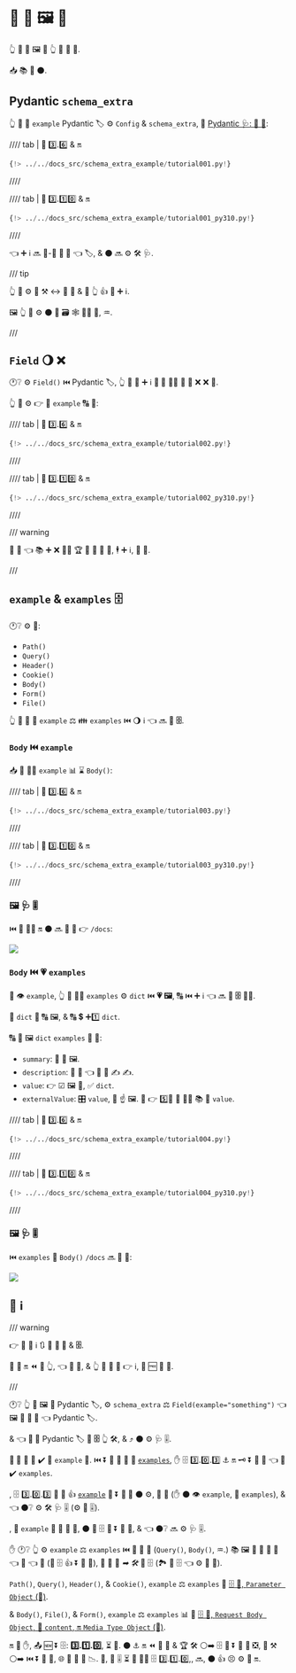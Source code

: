 # 📣 📨 🖼 💽

👆 💪 📣 🖼 💽 👆 📱 💪 📨.

📥 📚 🌌 ⚫️.

## Pydantic `schema_extra`

👆 💪 📣 `example` Pydantic 🏷 ⚙️ `Config` &amp; `schema_extra`, 🔬 <a href="https://docs.pydantic.dev/latest/concepts/json_schema/#customizing-json-schema" class="external-link" target="_blank">Pydantic 🩺: 🔗 🛃</a>:

//// tab | 🐍 3️⃣.6️⃣ &amp; 🔛

```Python hl_lines="15-23"
{!> ../../docs_src/schema_extra_example/tutorial001.py!}
```

////

//// tab | 🐍 3️⃣.1️⃣0️⃣ &amp; 🔛

```Python hl_lines="13-21"
{!> ../../docs_src/schema_extra_example/tutorial001_py310.py!}
```

////

👈 ➕ ℹ 🔜 🚮-🔢 **🎻 🔗** 👈 🏷, &amp; ⚫️ 🔜 ⚙️ 🛠️ 🩺.

/// tip

👆 💪 ⚙️ 🎏 ⚒ ↔ 🎻 🔗 &amp; 🚮 👆 👍 🛃 ➕ ℹ.

🖼 👆 💪 ⚙️ ⚫️ 🚮 🗃 🕸 👩‍💻 🔢, ♒️.

///

## `Field` 🌖 ❌

🕐❔ ⚙️ `Field()` ⏮️ Pydantic 🏷, 👆 💪 📣 ➕ ℹ **🎻 🔗** 🚶‍♀️ 🙆 🎏 ❌ ❌ 🔢.

👆 💪 ⚙️ 👉 🚮 `example` 🔠 🏑:

//// tab | 🐍 3️⃣.6️⃣ &amp; 🔛

```Python hl_lines="4  10-13"
{!> ../../docs_src/schema_extra_example/tutorial002.py!}
```

////

//// tab | 🐍 3️⃣.1️⃣0️⃣ &amp; 🔛

```Python hl_lines="2  8-11"
{!> ../../docs_src/schema_extra_example/tutorial002_py310.py!}
```

////

/// warning

🚧 🤯 👈 📚 ➕ ❌ 🚶‍♀️ 🏆 🚫 🚮 🙆 🔬, 🕴 ➕ ℹ, 🧾 🎯.

///

## `example` &amp; `examples` 🗄

🕐❔ ⚙️ 🙆:

* `Path()`
* `Query()`
* `Header()`
* `Cookie()`
* `Body()`
* `Form()`
* `File()`

👆 💪 📣 💽 `example` ⚖️ 👪 `examples` ⏮️ 🌖 ℹ 👈 🔜 🚮 **🗄**.

### `Body` ⏮️ `example`

📥 👥 🚶‍♀️ `example` 📊 ⌛ `Body()`:

//// tab | 🐍 3️⃣.6️⃣ &amp; 🔛

```Python hl_lines="20-25"
{!> ../../docs_src/schema_extra_example/tutorial003.py!}
```

////

//// tab | 🐍 3️⃣.1️⃣0️⃣ &amp; 🔛

```Python hl_lines="18-23"
{!> ../../docs_src/schema_extra_example/tutorial003_py310.py!}
```

////

### 🖼 🩺 🎚

⏮️ 🙆 👩‍🔬 🔛 ⚫️ 🔜 👀 💖 👉 `/docs`:

<img src="/img/tutorial/body-fields/image01.png">

### `Body` ⏮️ 💗 `examples`

👐 👁 `example`, 👆 💪 🚶‍♀️ `examples` ⚙️ `dict` ⏮️ **💗 🖼**, 🔠 ⏮️ ➕ ℹ 👈 🔜 🚮 **🗄** 💁‍♂️.

🔑 `dict` 🔬 🔠 🖼, &amp; 🔠 💲 ➕1️⃣ `dict`.

🔠 🎯 🖼 `dict` `examples` 💪 🔌:

* `summary`: 📏 📛 🖼.
* `description`: 📏 📛 👈 💪 🔌 ✍ ✍.
* `value`: 👉 ☑ 🖼 🎦, ✅ `dict`.
* `externalValue`: 🎛 `value`, 📛 ☝ 🖼. 👐 👉 5️⃣📆 🚫 🐕‍🦺 📚 🧰 `value`.

//// tab | 🐍 3️⃣.6️⃣ &amp; 🔛

```Python hl_lines="21-47"
{!> ../../docs_src/schema_extra_example/tutorial004.py!}
```

////

//// tab | 🐍 3️⃣.1️⃣0️⃣ &amp; 🔛

```Python hl_lines="19-45"
{!> ../../docs_src/schema_extra_example/tutorial004_py310.py!}
```

////

### 🖼 🩺 🎚

⏮️ `examples` 🚮 `Body()` `/docs` 🔜 👀 💖:

<img src="/img/tutorial/body-fields/image02.png">

## 📡 ℹ

/// warning

👉 📶 📡 ℹ 🔃 🐩 **🎻 🔗** &amp; **🗄**.

🚥 💭 🔛 ⏪ 👷 👆, 👈 💪 🥃, &amp; 👆 🎲 🚫 💪 👉 ℹ, 💭 🆓 🚶 👫.

///

🕐❔ 👆 🚮 🖼 🔘 Pydantic 🏷, ⚙️ `schema_extra` ⚖️ `Field(example="something")` 👈 🖼 🚮 **🎻 🔗** 👈 Pydantic 🏷.

&amp; 👈 **🎻 🔗** Pydantic 🏷 🔌 **🗄** 👆 🛠️, &amp; ⤴️ ⚫️ ⚙️ 🩺 🎚.

**🎻 🔗** 🚫 🤙 ✔️ 🏑 `example` 🐩. ⏮️ ⏬ 🎻 🔗 🔬 🏑 <a href="https://json-schema.org/draft/2019-09/json-schema-validation.html#rfc.section.9.5" class="external-link" target="_blank">`examples`</a>, ✋️ 🗄 3️⃣.0️⃣.3️⃣ ⚓️ 🔛 🗝 ⏬ 🎻 🔗 👈 🚫 ✔️ `examples`.

, 🗄 3️⃣.0️⃣.3️⃣ 🔬 🚮 👍 <a href="https://github.com/OAI/OpenAPI-Specification/blob/master/versions/3.0.3.md#fixed-fields-20" class="external-link" target="_blank">`example`</a> 🔀 ⏬ **🎻 🔗** ⚫️ ⚙️, 🎏 🎯 (✋️ ⚫️ 👁 `example`, 🚫 `examples`), &amp; 👈 ⚫️❔ ⚙️ 🛠️ 🩺 🎚 (⚙️ 🦁 🎚).

, 👐 `example` 🚫 🍕 🎻 🔗, ⚫️ 🍕 🗄 🛃 ⏬ 🎻 🔗, &amp; 👈 ⚫️❔ 🔜 ⚙️ 🩺 🎚.

✋️ 🕐❔ 👆 ⚙️ `example` ⚖️ `examples` ⏮️ 🙆 🎏 🚙 (`Query()`, `Body()`, ♒️.) 📚 🖼 🚫 🚮 🎻 🔗 👈 🔬 👈 💽 (🚫 🗄 👍 ⏬ 🎻 🔗), 👫 🚮 🔗 *➡ 🛠️* 📄 🗄 (🏞 🍕 🗄 👈 ⚙️ 🎻 🔗).

`Path()`, `Query()`, `Header()`, &amp; `Cookie()`, `example` ⚖️ `examples` 🚮 <a href="https://github.com/OAI/OpenAPI-Specification/blob/main/versions/3.0.3.md#parameter-object" class="external-link" target="_blank">🗄 🔑, `Parameter Object` (🔧)</a>.

&amp; `Body()`, `File()`, &amp; `Form()`, `example` ⚖️ `examples` 📊 🚮 <a href="https://github.com/OAI/OpenAPI-Specification/blob/main/versions/3.0.3.md#mediaTypeObject" class="external-link" target="_blank">🗄 🔑, `Request Body Object`, 🏑 `content`, 🔛 `Media Type Object` (🔧)</a>.

🔛 🎏 ✋, 📤 🆕 ⏬ 🗄: **3️⃣.1️⃣.0️⃣**, ⏳ 🚀. ⚫️ ⚓️ 🔛 ⏪ 🎻 🔗 &amp; 🏆 🛠️ ⚪️➡️ 🗄 🛃 ⏬ 🎻 🔗 ❎, 💱 ⚒ ⚪️➡️ ⏮️ ⏬ 🎻 🔗, 🌐 👫 🤪 🔺 📉. 👐, 🦁 🎚 ⏳ 🚫 🐕‍🦺 🗄 3️⃣.1️⃣.0️⃣,, 🔜, ⚫️ 👍 😣 ⚙️ 💭 🔛.

